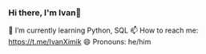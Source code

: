 ### Hi there, I'm Ivan👋

🌱 I’m currently learning Python, SQL
📫 How to reach me: https://t.me/IvanXimik
😄 Pronouns: he/him
<!--
**TToH4uK/TToH4uK** is a ✨ _special_ ✨ repository because its `README.md` (this file) appears on your GitHub profile.

Here are some ideas to get you started:

- 🔭 I’m currently working on ...
- 👯 I’m looking to collaborate on ...
- 🤔 I’m looking for help with ...
- 💬 Ask me about ...
- 📫 How to reach me: ...
- 😄 Pronouns: ...
- ⚡ Fun fact: ...
-->
